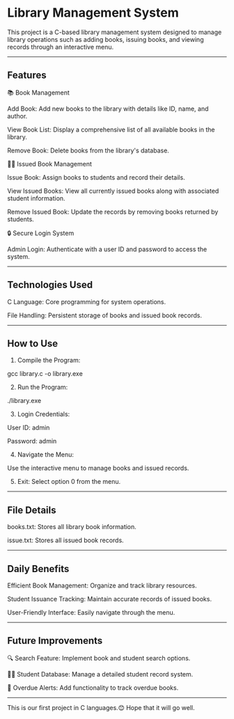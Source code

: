 # Library Management System

This project is a C-based library management system designed to manage library operations such as adding books, issuing books, and viewing records through an interactive menu.


---

## Features

📚 Book Management

Add Book: Add new books to the library with details like ID, name, and author.

View Book List: Display a comprehensive list of all available books in the library.

Remove Book: Delete books from the library's database.


👨‍🎓 Issued Book Management

Issue Book: Assign books to students and record their details.

View Issued Books: View all currently issued books along with associated student information.

Remove Issued Book: Update the records by removing books returned by students.


🔒 Secure Login System

Admin Login: Authenticate with a user ID and password to access the system.



---

## Technologies Used

C Language: Core programming for system operations.

File Handling: Persistent storage of books and issued book records.



---

## How to Use

1. Compile the Program:

gcc library.c -o library.exe


2. Run the Program:

./library.exe


3. Login Credentials:

User ID: admin

Password: admin



4. Navigate the Menu:

Use the interactive menu to manage books and issued records.



5. Exit: Select option 0 from the menu.




---

## File Details

books.txt: Stores all library book information.

issue.txt: Stores all issued book records.



---

## Daily Benefits

Efficient Book Management: Organize and track library resources.

Student Issuance Tracking: Maintain accurate records of issued books.

User-Friendly Interface: Easily navigate through the menu.



---

## Future Improvements

🔍 Search Feature: Implement book and student search options.

🧑‍🎓 Student Database: Manage a detailed student record system.

📅 Overdue Alerts: Add functionality to track overdue books.



---



This is our first project in C languages.😊
Hope that it will go well.
